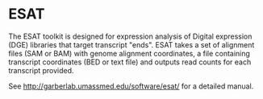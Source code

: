 ESAT
====

The ESAT toolkit is designed for expression analysis of Digital expression (DGE) libraries that target transcript "ends". ESAT takes a set of alignment files (SAM or BAM) with genome alignment coordinates, a file containing transcript coordinates (BED or text file) and outputs read counts for each transcript provided.

See http://garberlab.umassmed.edu/software/esat/ for a detailed manual.
